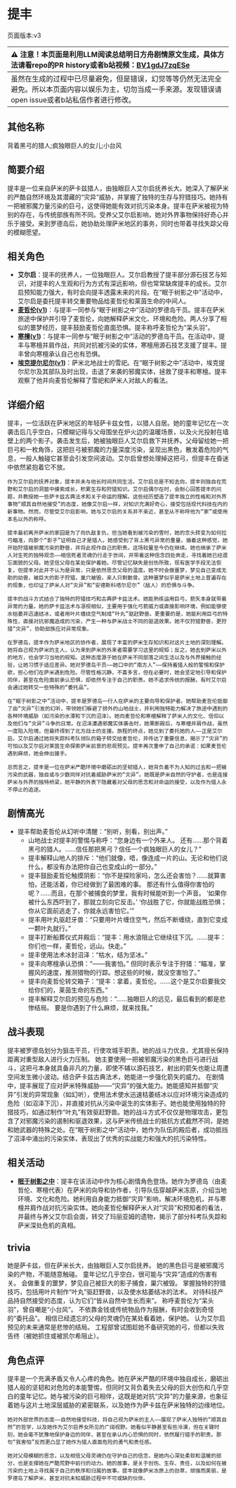 # 提丰
页面版本:v3
 

| :warning: 注意！本页面是利用LLM阅读总结明日方舟剧情原文生成，具体方法请看repo的PR history或者b站视频：[BV1gdJ7zqESe](https://www.bilibili.com/video/BV1gdJ7zqESe/)         |
|:----------------------------|
| 虽然在生成的过程中已尽量避免，但是错误，幻觉等等仍然无法完全避免。所以本页面内容以娱乐为主，切勿当成一手来源。发现错误请open issue或者b站私信作者进行修改。|



## 其他名称
背着黑弓的猎人;疯独眼巨人的女儿;小台风
## 简要介绍
提丰是一位来自萨米的萨卡兹猎人，由独眼巨人艾尔启抚养长大。她深入了解萨米的严酷自然环境及其潜藏的“灾异”威胁，并掌握了独特的生存与狩猎技巧。她持有一把被邪魔力量污染的巨弓，这使得她能有效对抗污染本身。提丰在萨米被视为特别的存在，与传统部族有所不同。受养父艾尔启影响，她对外界事物保持好奇心并乐于接受。来到罗德岛后，她协助处理萨米地区的事务，同时也带着寻找失踪父母的模糊愿望。
## 相关角色
-   **艾尔启**：提丰的抚养人，一位独眼巨人。艾尔启教授了提丰部分源石技艺与知识，对提丰的人生观和行为方式有深远影响，但也常常缺席提丰的成长。艾尔启预知能力强大，有时会向提丰透露未来的片段。在“眠于树影之中”活动中，艾尔启是委托提丰转交重要物品给麦哲伦和莱茵生命的中间人。
-   **[麦哲伦](char_248_mgllan.md)([v1](../chars/char_248_mgllan.md))**：与提丰一同参与“眠于树影之中”活动的罗德岛干员。提丰在萨米旅途中保护并引导了麦哲伦，向她解释萨米文化、环境和危险。两人分享了相似的噩梦经历，提丰鼓励麦哲伦直面恐惧。提丰称呼麦哲伦为“呆头羽”。
-   **[寒檀](char_341_sntlla.md)([v1](../chars/char_341_sntlla.md))**：与提丰一同参与“眠于树影之中”活动的罗德岛干员。在活动中，提丰与寒檀并肩作战，共同对抗被污染的实体，寒檀用源石技艺支援了提丰。提丰曾向寒檀承认自己也有恐惧。
-   **[埃克提尔尼尔](extended_char_ai_ke_ti_er_ni_er.md)([v1](../chars/extended_char_ai_ke_ti_er_ni_er.md))**：萨米北地战士的雪祀。在“眠于树影之中”活动中，埃克提尔尼尔及其部队及时出现，击退了来袭的邪魔实体，拯救了提丰和寒檀。提丰观察了他并向麦哲伦解释了雪祀和萨米人对敌人的看法。
## 详细介绍
提丰，一位活跃在萨米地区的年轻萨卡兹女性，以猎人自居。她的童年记忆在一次袭击后几乎空白，只模糊记得与父母围坐在炉火边的温暖场景，以及火光投射在墙壁上的两个影子。袭击发生后，她被独眼巨人艾尔启救下并抚养。父母留给她一把巨弓和一枚角饰，这把巨弓被邪魔的力量深度污染，呈现出黑色，散发着危险的气息，一般人触碰它甚至会引发空间波动。艾尔启曾想处理掉这把弓，但提丰在昏迷中依然紧抱着它不放。

    作为艾尔启的抚养对象，提丰并未与他长时间共同生活。艾尔启总是不知去向，提丰则独自在荒野和艾尔启的洞窟中摸索成长，积累生存和狩猎知识。艾尔启偶尔在时，会耐心回答提丰的问题，并教授她一些萨卡兹古典法术和关于命运的理解。这些经历塑造了提丰独立的性格和对外界事物“顺其自然地接受”的态度，她像艾尔启一样，对知识充满好奇心，接受包括现代科技在内的新事物。然而，尽管受艾尔启影响，她与艾尔启的关系并不亲近，甚至从不称呼他为“家”或使用本名以外的称呼。

    提丰最初离开萨米的家园是为了向仇敌复仇，但当她看到被污染的雪时，她的念头转变为如何拉弓瞄准，向那个“影子”证明自己才是猎人。她感受到了背上黑弓异常的重量，循着这种感觉，她开始狩猎被邪魔污染的野兽，并将此视作自己的职责。这场较量至今仍在继续。她也继承了萨米人对生死的独特观念——相信死者灵魂仍行走于世间，并带着这种信念四处奔走，寻找着她已经遗忘面貌的父母。她坚信父母在某处保护着她。尽管记忆缺失是创伤所致，现有医学手段无法恢复，但提丰对此并不认为是异常，只是依然思念父母的温度。她不时会做噩梦，梦见自己变成无助的幼兽，被巨大的影子狩猎，巢穴被毁，亲人只剩骸骨。这种噩梦似乎是萨米土地上普遍存在的现象，也印证了萨米人对“灾异”和“安德斯科塔尔尼尔”（敌人）的恐惧与斗争。

    提丰的战斗方式结合了独特的狩猎技巧和古典萨卡兹法术。她能熟练运用巨弓，箭矢本身就带着异常的力量。她的萨卡兹法术与凛视相似，主要用于强化弓箭威力或直接影响环境，例如能够使水枯萎并迅速结冰，或者用叶片缠绕空气制成“叶丸”驱赶野兽。更重要的是，她能利用巨弓的特殊性，直接对抗邪魔造成的污染，产生一种与萨米战士不同的驱退效果。她不仅狩猎野兽，更狩猎“灾异”，协助部族应对异常现象。

    在罗德岛，提丰作为萨米地区的协作者，展现了丰富的萨米生存知识和对这片土地的深刻理解。她将自己视为萨米的主人，认为来到萨米的外来者需要学习这里的规矩；反之，她去到萨米以外的地方，也会学习当地的规矩。这种态度源于她在萨米不同部落之间生活以及与外界接触的经验，让她习惯于适应差异。她对罗德岛干员——她口中的“南方人”——保持着猎人般的警惕和保护欲，担心他们在萨米遇到危险。尽管性格沉静，不喜多言，但在必要时，她会坚定地引导和保护同伴，甚至在危险面前承认恐惧，却依然专注于自己的职责。她不追求传统的报酬，有时艾尔启会通过她转交一些特殊的“委托品”。

    在“眠于树影之中”活动中，提丰是罗德岛一行人在萨米的主要向导和保护者。她帮助麦哲伦抵御了由“灾异”引发的幻听，带领她们躲避了排外的山地战士，并利用独特能力解决了旅途中遇到的各种环境威胁（如污染的水潭和下沉的沼泽）。她向麦哲伦和寒檀解释了萨米人的文化、信仰以及他们与“灾异”斗争的日常。在沼泽遭遇邪魔实体袭击时，她果断殿后，与寒檀并肩作战，虽然一度陷入险境，但最终得到了北方战士的支援。旅程的终点，她见到了委托她的人——正是艾尔启。艾尔启通过她将失踪科考队领队的箱子转交给麦哲伦，并传达了重要信息，揭示了“灾异”的可怕以及艾尔启对莱茵生命探索萨米前景的悲观预见。提丰再次重申了自己的承诺：如果麦哲伦遇到麻烦，她会伸出援手。

    总而言之，提丰是一位在萨米严酷环境中磨砺出的坚韧猎人，她背负着不为人知的过去和一把被污染的武器，独自或与少数同伴对抗着威胁萨米的“灾异”。她既是萨米自然的守护者，也是连接萨米与外界的独特桥梁，她平静的外表下隐藏着对父母的思念和对命运的接受，以及作为猎人永不停止的追逐。
## 剧情高光
*   提丰帮助麦哲伦从幻听中清醒：“别听，别看，别出声。”
    *   山地战士对提丰的警惕与称呼：“您身边有一个外来人。 还有......那个背着黑弓的猎人。......信任那把黑弓？信任一个疯独眼巨人的女儿？”
    *   提丰解释山地人的排斥：“他们就像，唔，像连成一片的山。无论和他们说什么，都没有办法把你自己也变成山的一部分。”
    *   提丰鼓励麦哲伦触摸阴影：“你不是探险家吗，怎么还会害怕？......就算害怕，还能活着，你已经做到了最困难的事。 那还有什么值得你害怕的呢？......而且，在那个被捕食的梦里，我有时候能听到一个声音。 ‘如果你被什么东西吓到了，那就立刻向它反击。’ ‘你战胜了它，你就能战胜恐惧；你从它面前逃走了，你就永远害怕它。’”
    *   提丰用叶丸驱赶牙兽：“只要用叶片缠住空气，然后不断缠绕，直到它变成一颗叶丸就行。”
    *   提丰打断船葬仪式并殿后：“提丰：用水浪阻止它继续往下沉。......提丰：你们也一样，麦哲伦，远山。快走。”
    *   提丰使用法术冰封沼泽：“枯水，结为坚冰。”
    *   提丰向寒檀承认恐惧：“——我害怕。” 但同时表示专注于狩猎：“瞄准，掌握风的速度，推测猎物的行踪。想这些的时候，就没空害怕了。”
    *   提丰向麦哲伦转交箱子：“提丰：拿着，麦哲伦。......这个是艾尔启要我交给你们的，莱茵生命的东西。”
    *   提丰解释艾尔启的预见与危险：“......独眼巨人的远见，最后看到的都是悲惨结局。 要是你遇到了什么麻烦，就来找我。”
## 战斗表现
提丰被罗德岛划分为狙击干员，行使攻城手职责。她的战斗力优良，尤其擅长保持距离对重型敌人进行火力压制。
    她主要使用一把被邪魔污染的黑色巨弓进行战斗，这把弓本身就具备非凡的力量，即使不辅以源石技艺，射出的箭矢也能让周遭空间发生微小波动。结合萨卡兹古典法术，她能进一步强化箭矢的威力。
    在剧情中，提丰展现了应对萨米特殊威胁——“灾异”的强大能力。她能感知并抵御“灾异”引发的异常现象（如幻听），使用法术使水迅速枯萎结冰以应对环境污染造成的危险（如沼泽下沉），并直接对抗从污染中诞生的实体影子。她也能使用独特的狩猎技巧，如通过制作“叶丸”有效驱赶野兽。她的战斗方式不仅仅是物理攻击，更包含了对邪魔污染的遏制和驱退效果，这与萨米传统战士的抵抗方式截然不同，是她和她武器的特殊之处。在“眠于树影之中”活动中，她作为队伍的殿后者，成功抵挡了沼泽中涌出的污染实体，表现出了优秀的实战能力和强大的抗污染特性。
## 相关活动
-   **[眠于树影之中](../stories/act15mini.md)**：提丰在该活动中作为核心剧情角色登场。她作为罗德岛（由麦哲伦、寒檀代表）在萨米的向导和协作者，引导队伍穿越萨米冻原，介绍当地环境、文化和危险。她利用自身能力抵御“灾异”影响，解决环境危机，并与寒檀并肩作战对抗污染实体。她向麦哲伦解释萨米人对“灾异”和预知者的看法，并最终与养父艾尔启会面，转交了玛丽亚姆的遗物，揭示了部分科考队失踪和萨米深处危机的真相。
## trivia
她是萨卡兹，但在萨米长大，由独眼巨人艾尔启抚养。
    她的黑色巨弓是被邪魔污染的产物，不能随意触碰。
    童年记忆几乎空白，很可能与“灾异”造成的伤害有关。
    会做重复的噩梦，梦见自己被巨大的影子捕食，巢穴被毁。
    掌握独特的狩猎技巧，包括用叶片制作“叶丸”驱赶野兽，以及使水枯萎结冰的法术。
    对待科技产品持自然接受的态度，认为它们“皆从自然中生长而来”。
    称呼麦哲伦为“呆头羽”，曾自嘲是“小台风”。
    不依靠金钱或传统物品作为报酬，有时会收到奇怪的“委托品”。
    相信已经遗忘的父母的灵魂仍在某处看着她，保护她。
    认为艾尔启预见的未来通常是悲惨的结局。
    工程部曾试图趁她不备研究她的弓，但都以失败告终（被她抓住或被凯尔希阻止）。
## 角色点评
提丰是一个充满矛盾又令人心疼的角色。她在萨米严酷的环境中独自成长，磨砺出猎人般的坚韧和对危险的本能警惕，但同时又背负着失去父母的巨大创伤和几乎空白的童年记忆。她与被污染的巨弓相伴，这既是她对抗“灾异”的力量来源，也象征着她与这片土地深层威胁的紧密联系，以及她作为萨卡兹在萨米独特的边缘地位。

    她对外部世界的态度——自然地接受科技，将自己视为萨米的主人——展现了萨米人独特的“顺其自然”的哲学，以及她作为艾尔启养女所见的广阔视野。她看似平静甚至有些冷漠，但在关键时刻，她会毫不犹豫地保护身边的同伴，甚至在承认内心恐惧的同时，依然履行猎手的职责。那句“我害怕”反而更凸显了她作为猎人直面危险的勇气和责任感。

    她对父母模糊的思念，以及相信父母灵魂仍在守护自己的信念，是她内心深处柔软和温暖的部分，也是支撑她在严酷荒野中前行的动力。她的故事，是关于创伤、生存、责任，以及如何在被污染的土地上寻找属于自己的秩序和归属的故事。提丰就像萨米冻原上的劲草，顽强而美丽，是罗德岛了解萨米，甚至对抗未知威胁过程中不可或缺的伙伴。